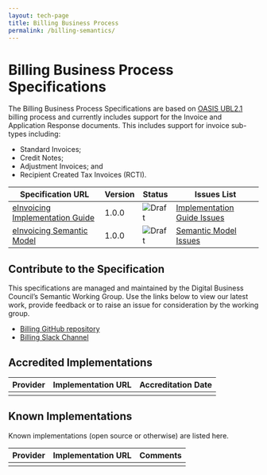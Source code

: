 ```yaml
---
layout: tech-page
title: Billing Business Process
permalink: /billing-semantics/
---
```


# Billing Business Process Specifications

The Billing Business Process Specifications are based on [OASIS UBL2.1](http://docs.oasis-open.org/ubl/UBL-2.1.html) billing process and currently includes support for the Invoice and Application Response documents.  This includes support for invoice sub-types including:

+ Standard Invoices;
+ Credit Notes;
+ Adjustment Invoices; and 
+ Recipient Created Tax Invoices (RCTI).

| Specification URL | Version | Status | Issues List |
| ----------------- | ------  | ------ | ----------- |
| [eInvoicing Implementation Guide](http://tba.com.au) | 1.0.0 | ![Draft](http://rfc.unprotocols.org/spec:2/COSS/draft.svg) | [Implementation Guide Issues](https://github.com/Digital-Business-Council/Billing-Business-Process/issues)  |
| [eInvoicing Semantic Model](http://tba.com.au) | 1.0.0 | ![Draft](http://rfc.unprotocols.org/spec:2/COSS/draft.svg) | [Semantic Model Issues](https://github.com/Digital-Business-Council/Billing-Business-Process/issues)  |

## Contribute to the Specification

This specifications are managed and maintained by the Digital Business Council’s Semantic Working Group. Use the links below to view our latest work, provide feedback or to raise an issue for consideration by the working group.

* [Billing GitHub repository](https://github.com/Digital-Business-Council/Billing-Business-Process)
* [Billing Slack Channel](https://tba)

## Accredited Implementations

|Provider|Implementation URL|Accreditation Date|
|--------|------------------|--------|
| | | |

## Known Implementations

Known implementations (open source or otherwise) are listed here. 

|Provider|Implementation URL|Comments|
|--------|------------------|--------|
|  |  |  |

